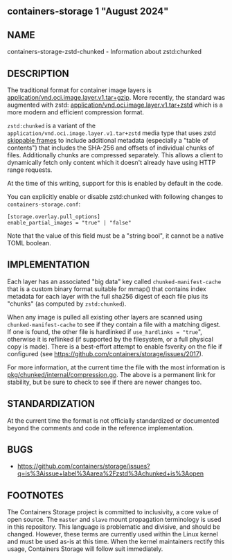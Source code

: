 ## containers-storage 1 "August 2024"

## NAME
containers-storage-zstd-chunked - Information about zstd:chunked


## DESCRIPTION

The traditional format for container image layers is [application/vnd.oci.image.layer.v1.tar+gzip](https://github.com/opencontainers/image-spec/blob/main/layer.md#gzip-media-types).
More recently, the standard was augmented with zstd: [application/vnd.oci.image.layer.v1.tar+zstd](https://github.com/opencontainers/image-spec/blob/main/layer.md#zstd-media-types)
which is a more modern and efficient compression format.

`zstd:chunked` is a variant of the `application/vnd.oci.image.layer.v1.tar+zstd` media type that
uses zstd [skippable frames](https://github.com/facebook/zstd/blob/dev/doc/zstd_compression_format.md#skippable-frames)
to include additional metadata (especially a "table of contents") that includes the SHA-256 and offsets of individual chunks of files.
Additionally chunks are compressed separately. This allows a client to dynamically fetch only content which
it doesn't already have using HTTP range requests.

At the time of this writing, support for this is enabled by default in the code.

You can explicitly enable or disable zstd:chunked with following changes to `containers-storage.conf`:

```
[storage.overlay.pull_options]
enable_partial_images = "true" | "false"
```

Note that the value of this field must be a "string bool", it cannot be a native TOML boolean.

## IMPLEMENTATION

Each layer has an associated "big data" key called `chunked-manifest-cache` that
is a custom binary format suitable for mmap() that contains index metadata
for each layer with the full sha256 digest of each file plus its "chunks" (as
computed by `zstd:chunked`).

When any image is pulled all existing other layers are scanned using `chunked-manifest-cache` to see if they contain a file with a matching digest. If one is found, the other file is hardlinked if `use_hardlinks = "true`",
otherwise it is reflinked (if supported by the filesystem, or a full physical copy
is made). There is a best-effort attempt to enable fsverity on the file if configured
(see <https://github.com/containers/storage/issues/2017>).

For more information, at the current time the file with the most information is [pkg/chunked/internal/compression.go](https://github.com/containers/storage/blob/39d469c34c96db67062e25954bc9d18f2bf6dae3/pkg/chunked/internal/compression.go).
The above is a permanent link for stability, but be sure to check to see if there are newer changes too.

## STANDARDIZATION

At the current time the format is not officially standardized or documented beyond
the comments and code in the reference implementation.

## BUGS

- https://github.com/containers/storage/issues?q=is%3Aissue+label%3Aarea%2Fzstd%3Achunked+is%3Aopen

## FOOTNOTES
The Containers Storage project is committed to inclusivity, a core value of open source.
The `master` and `slave` mount propagation terminology is used in this repository.
This language is problematic and divisive, and should be changed.
However, these terms are currently used within the Linux kernel and must be used as-is at this time.
When the kernel maintainers rectify this usage, Containers Storage will follow suit immediately.
